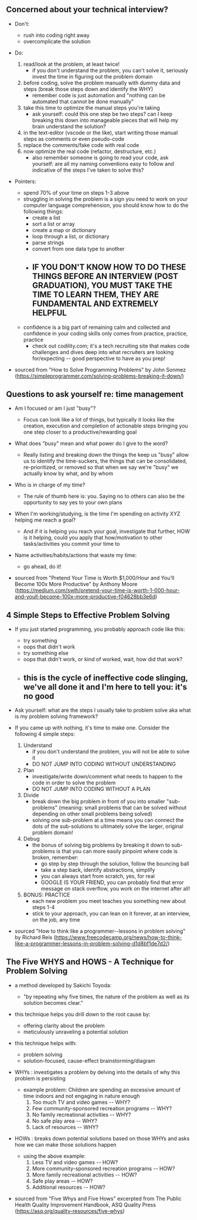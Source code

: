 
## Concerned about your technical interview?
* Don't:
    * rush into coding right away
    * overcomplicate the solution 

* Do:
    1. read/look at the problem, at least twice!
        * if you don't understand the problem, you can't solve it, seriously invest the time in figuring out the problem domain
    2. before coding, solve the problem manually with dummy data and steps (break those steps down and identify the WHY)
        * remember code is just automation and "nothing can be automated that cannot be done manually"
    3. take this time to optimize the manual steps you're taking
        * ask yourself: could this one step be two steps? can I keep breaking this down into manageable pieces that will help my brain understand the solution?
    4. in the text-editor (vscode or the like), start writing those manual steps as comments or even pseudo-code
    5. replace the comments/fake code with real code
    6. now optimize the real code (refactor, destructure, etc.)
        * also remember someone is going to read your code, ask yourself: are all my naming conventions easy to follow and indicative of the steps I've taken to solve this?

* Pointers:
    * spend 70% of your time on steps 1-3 above
    * struggling in solving the problem is a sign you need to work on your computer language comprehension, you should know how to do the following things:
        * create a list
        * sort a list or array
        * create a map or dictionary
        * loop through a list, or dictionary
        * parse strings
        * convert from one data type to another 
        * ## IF YOU DON'T KNOW HOW TO DO THESE THINGS BEFORE AN INTERVIEW (POST GRADUATION), YOU MUST TAKE THE TIME TO LEARN THEM, THEY ARE FUNDAMENTAL AND EXTREMELY HELPFUL 
    * confidence is a big part of remaining calm and collected and confidence in your coding skills only comes from practice, practice, practice 
        * check out codility.com; it's a tech recruiting site that makes code challenges and dives deep into what recruiters are looking for/expecting -- good perspective to have as you prep!

* sourced from "How to Solve Programming Problems" by John Sonmez (https://simpleprogrammer.com/solving-problems-breaking-it-down/)


## Questions to ask yourself re: time management

* Am I focused or am I just "busy"? 
    * Focus can look like a lot of things, but typically it looks like the creation, execution and completion of actionable steps bringing you one step closer to a productive/rewarding goal
* What does "busy" mean and what power do I give to the word?
    * Really listing and breaking down the things the keep us "busy" allow us to identify the time-suckers, the things that can be consolidated, re-prioritized, or removed so that when we say we're "busy" we actually know by what, and by whom
* Who is in charge of my time?
    * The rule of thumb here is: you. Saying no to others can also be the opportunity to say yes to your own plans
* When I'm working/studying, is the time I'm spending on activity XYZ helping me reach a goal?
    * And if it is helping you reach your goal, investigate that further, HOW is it helping, could you apply that how/motivation to other tasks/activities you commit your time to
* Name activities/habits/actions that waste my time:
    * go ahead, do it!


* sourced from "Pretend Your Time is Worth $1,000/Hour and You’ll Become 100x More Productive" by Anthony Moore (https://medium.com/swlh/pretend-your-time-is-worth-1-000-hour-and-youll-become-100x-more-productive-f04628bb3e6d)

## 4 Simple Steps to Effective Problem Solving 

* If you just started programming, you probably approach code like this:
    * try something
    * oops that didn't work
    * try something else
    * oops that didn't work, or kind of worked, wait, how did that work?
    * ## this is the cycle of ineffective code slinging, we've all done it and I'm here to tell you: it's no good 

* Ask yourself: what are the steps I usually take to problem solve aka what is my problem solving framework?

* If you came up with nothing, it's time to make one. Consider the following 4 simple steps:
    1. Understand
        - if you don't understand the problem, you will not be able to solve it
        - DO NOT JUMP INTO CODING WITHOUT UNDERSTANDING
    2. Plan
        - investigate/write down/comment what needs to happen to the code in order to solve the problem
        - DO NOT JUMP INTO CODING WITHOUT A PLAN
    3. Divide
        - break down the big problem in front of you into smaller "sub-problems" (meaning: small problems that can be solved without depending on other small problems being solved)
        - solving one sub-problem at a time means you can connect the dots of the sub-solutions to ultimately solve the larger, original problem domain!
    4. Debug
        - the bonus of solving big problems by breaking it down to sub-problems is that you can more easily pinpoint where code is broken, remember:
            - go step by step through the solution, follow the bouncing ball
            - take a step back, identify abstractions, simplify
            - you can always start from scratch, yes, for real
            - GOOGLE IS YOUR FRIEND, you can probably find that error message on stack overflow, you work on the internet after all!
    5. BONUS: PRACTICE
        - each new problem you meet teaches you something new about steps 1-4
        - stick to your approach, you can lean on it forever, at an interview, on the job, any time


* sourced "How to think like a programmer--lessons in problem solving" by Richard Reis (https://www.freecodecamp.org/news/how-to-think-like-a-programmer-lessons-in-problem-solving-d1d8bf1de7d2/)

## The Five WHYS and HOWS - A Technique for Problem Solving

* a method developed by Sakichi Toyoda:
    * "by repeating why five times, the nature of the problem as well as its solution becomes clear."
* this technique helps you drill down to the root cause by:
    * offering clarity about the problem 
    * meticulously unraveling a potential solution 
* this technique helps with:
    * problem solving
    * solution-focused, cause-effect brainstorming/diagram

* WHYs : investigates a problem by delving into the details of why this problem is persisting
    * example problem: Children are spending an excessive amount of time indoors and not engaging in nature enough
        1. Too much TV and video games -- WHY?
        2. Few community-sponsored recreation programs -- WHY?
        3. No family recreational activities -- WHY?
        4. No safe play area -- WHY?
        5. Lack of resources -- WHY?

* HOWs : breaks down potential solutions based on those WHYs and asks how we can make those solutions happen
    * using the above example:
        1. Less TV and video games -- HOW?
        2. More community-sponsored recreation programs -- HOW?
        3. More family recreational activities -- HOW?
        4. Safe play areas -- HOW?
        5. Additional resources -- HOW?

* sourced from "Five Whys and Five Hows" excerpted from The Public Health Quality Improvement Handbook, ASQ Quality Press (https://asq.org/quality-resources/five-whys)
